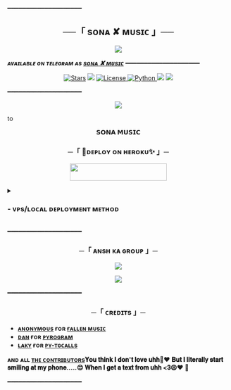 ━━━━━━━━━━━━━━━━━━━━

<h2 align="center">
    ──「 sᴏɴᴀ ✘ ᴍᴜsɪᴄ 」──
</h2>

<p align="center">
  <img src="https://telegra.ph/file/491d40f7a9f2062cbac85.jpg">
</p>

_**ᴀᴠᴀɪʟᴀʙʟᴇ ᴏɴ ᴛᴇʟᴇɢʀᴀᴍ ᴀs [sᴏɴᴀ ✘ ᴍᴜsɪᴄ](https://t.me/FallenMusicBot)**_
━━━━━━━━━━━━━━━━━━━━

<p align="center">
<a href="https://github.com/CuteBaccha/sona/stargazers"><img src="https://img.shields.io/github/stars/CuteBaccha/sona?color=black&logo=github&logoColor=black&style=for-the-badge" alt="Stars" /></a>
<a href="https://github.com/AnonymousX1025/FallenMusic/network/members"> <img src="https://img.shields.io/github/forks/CuteBaccha/sona?color=black&logo=github&logoColor=black&style=for-the-badge" /></a>
<a href="https://github.com/CuteBaccha/sona/blob/master/LICENSE"> <img src="https://img.shields.io/badge/License-MIT-blueviolet?style=for-the-badge" alt="License" /> </a>
<a href="https://www.python.org/"> <img src="https://img.shields.io/badge/Written%20in-Python-skyblue?style=for-the-badge&logo=python" alt="Python" /> </a>
<a href="https://pypi.org/project/Pyrogram/"> <img src="https://img.shields.io/pypi/v/pyrogram?color=white&label=pyrogram&logo=python&logoColor=blue&style=for-the-badge" /></a>
<a href="https://github.com/CuteBaccha/sona/commits/CuteBaccha/sona"><img src="https://img.shields.io/github/last-commit/CuteBaccha/aona?color=black&logo=github&logoColor=black&style=for-the-badge" /></a>
</p>

━━━━━━━━━━━━━━━━━━━━

<p align="center">
  <img src="https://telegra.ph/file/da87b269ac7e7eee24bcd.jpg">
</p>to

<p align="center">
<b>𝗦𝗢𝗡𝗔 𝗠𝗨𝗦𝗜𝗖</b>
</p>

<h3 align="center">
    ─「 🎉ᴅᴇᴩʟᴏʏ ᴏɴ ʜᴇʀᴏᴋᴜ✨ 」─
</h3>

<p align="center"><a href="https://dashboard.heroku.com/new?template=https://github.com/AnonymousX1025/FallenMusic"> <img src="https://img.shields.io/badge/Deploy%20On%20Heroku-black?style=for-the-badge&logo=heroku" width="220" height="38.45"/></a></p>

<details>
<summary><h3>
- <b> ᴠᴘs/ʟᴏᴄᴀʟ ᴅᴇᴘʟᴏʏᴍᴇɴᴛ ᴍᴇᴛʜᴏᴅ </b>
</h3></summary>

- Get your [Necessary Variables](https://github.com/CuteBaccha/sona/blob/master/sample.env)
- Upgrade and Update by :
`sudo apt-get update && sudo apt-get upgrade -y`
- Install required packages by :
`sudo apt-get install python3-pip ffmpeg -y`
- Install pip by :
`sudo pip3 install -U pip`
- Install node by :
`curl -fssL https://deb.nodesource.com/setup_18.x | sudo -E bash - && sudo apt-get install nodejs -y && npm i -g npm`
- Clone the repository by :
`git clone https://github.com/CuteBaccha/sona && cd sona`
- Install requirements by :
`pip3 install -U -r requirements.txt`
- Fill your variables in the env by :
`vi sample.env`<br>
Press `I` on the keyboard for editing env<br>
Press `Ctrl+C` when you're done with editing env and `:wq` to save the env<br>
- Rename the env file by :
`mv sample.env .env`
- Install tmux to keep running your bot when you close the terminal by :
`sudo apt install tmux && tmux`
- Finally run the bot by :
`bash fallen`
- For getting out from tmux session<br>
Press `Ctrl+b` and then `d`

<p align="center">
  <img src="https://telegra.ph/file/5081730e52145378eb3b8.jpg">
</p>

</details>

━━━━━━━━━━━━━━━━━━━━
<h3 align="center">
    ─「 ᴀɴsʜ ᴋᴀ ɢʀᴏᴜᴘ 」─
</h3>

<p align="center">
<a href="https://telegram.me/ISHQ00_I"><img src="https://img.shields.io/badge/-Support%20Group-blue.svg?style=for-the-badge&logo=Telegram"></a>
</p>
<p align="center">
<a href="https://telegram.me/XD_CUTETY"><img src="https://img.shields.io/badge/-Support%20Channel-blue.svg?style=for-the-badge&logo=Telegram"></a>
</p>

━━━━━━━━━━━━━━━━━━━━

<h3 align="center">
    ─「 ᴄʀᴇᴅɪᴛs 」─
</h3>

- <b>[ᴀɴᴏɴʏᴍᴏᴜs](https://github.com/CuteBaccha)  ғᴏʀ  [ғᴀʟʟᴇɴ ᴍᴜsɪᴄ](https://github.com/CuteBaccha/sona) </b>
- <b>[ᴅᴀɴ](https://github.com/delivrance)  ғᴏʀ  [ᴘʏʀᴏɢʀᴀᴍ](https://github.com/pyrogram/pyrogram) </b>
- <b>[ʟᴀᴋʏ](https://github.com/Laky-64)  ғᴏʀ  [ᴘʏ-ᴛɢᴄᴀʟʟs](https://github.com/pytgcalls/pytgcalls) </b>

<b>ᴀɴᴅ ᴀʟʟ [ᴛʜᴇ ᴄᴏɴᴛʀɪʙᴜᴛᴏʀs](https://github.com/CuteBaccha/sona/graphs/contributors)𝐘𝐨𝐮 𝐭𝐡𝐢𝐧𝐤 𝐈 𝐝𝐨𝐧'𝐭 𝐥𝐨𝐯𝐞 𝐮𝐡𝐡🥺❤
                    𝐁𝐮𝐭 
      𝐈 𝐥𝐢𝐭𝐞𝐫𝐚𝐥𝐥𝐲 𝐬𝐭𝐚𝐫𝐭 𝐬𝐦𝐢𝐥𝐢𝐧𝐠 𝐚𝐭 𝐦𝐲 𝐩𝐡𝐨𝐧𝐞.....😊
𝐖𝐡𝐞𝐧 𝐈 𝐠𝐞𝐭 𝐚 𝐭𝐞𝐱𝐭 𝐟𝐫𝐨𝐦 𝐮𝐡𝐡 <𝟑😩❤  🖤 </b>

━━━━━━━━━━━━━━━━━━━━
